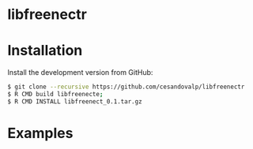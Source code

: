 # libfreenectr

# Installation

Install the development version from GitHub:

```sh
$ git clone --recursive https://github.com/cesandovalp/libfreenectr
$ R CMD build libfreenecte;
$ R CMD INSTALL libfreenect_0.1.tar.gz
```

# Examples

